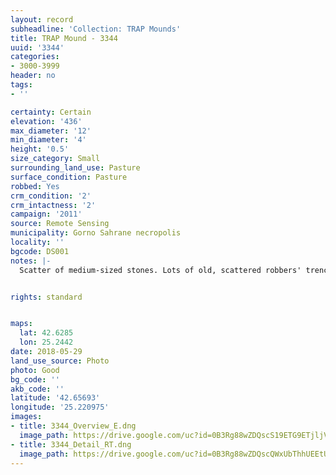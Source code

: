 ```yaml
---
layout: record
subheadline: 'Collection: TRAP Mounds'
title: TRAP Mound - 3344
uuid: '3344'
categories:
- 3000-3999
header: no
tags:
- ''

certainty: Certain
elevation: '436'
max_diameter: '12'
min_diameter: '4'
height: '0.5'
size_category: Small
surrounding_land_use: Pasture
surface_condition: Pasture
robbed: Yes
crm_condition: '2'
crm_intactness: '2'
campaign: '2011'
source: Remote Sensing
municipality: Gorno Sahrane necropolis
locality: ''
bgcode: DS001
notes: |-
  Scatter of medium-sized stones. Lots of old, scattered robbers' trench's.


rights: standard


maps:
  lat: 42.6285
  lon: 25.2442
date: 2018-05-29
land_use_source: Photo
photo: Good
bg_code: ''
akb_code: ''
latitude: '42.65693'
longitude: '25.220975'
images:
- title: 3344_Overview_E.dng
  image_path: https://drive.google.com/uc?id=0B3Rg88wZDQscS19ETG9ETjljVEU
- title: 3344_Detail_RT.dng
  image_path: https://drive.google.com/uc?id=0B3Rg88wZDQscQWxUbThhUEEtU2M
---
```


